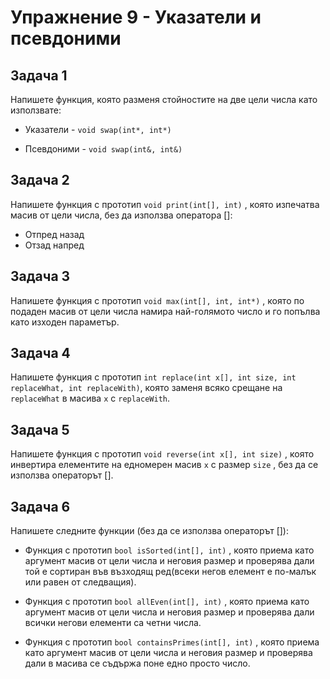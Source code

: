 # Упражнение 9 - Указатели и псевдоними

## Задача 1

Напишете функция, която разменя стойностите на две цели числа като използвате:
* Указатели - `void swap(int*, int*)`
    
* Псевдоними - `void swap(int&, int&)`

## Задача 2

Напишете функция с прототип `void print(int[], int)` , която изпечатва масив от цели числа, без да използва оператора []:
   * Отпред назад
   * Отзад напред
   
## Задача 3

Напишете функция с прототип `void max(int[], int, int*)` , коятo по подаден масив от цели числа намира най-голямото число
и го попълва като изходен параметър.

## Задача 4

Напишете функция с прототип `int replace(int x[], int size, int replaceWhat, int replaceWith)`,
която заменя всяко срещане на `replaceWhat` в масива `x` с `replaceWith`.
## Задача 5

Напишете функция с прототип `void reverse(int x[], int size)` , която инвертира елементите на едномерен масив `x`
с размер `size` , без да се използва операторът [].
   
## Задача 6

Напишете следните функции (без да се използва операторът []):

   * Функция с прототип `bool isSorted(int[], int)` , която приема като аргумент масив от
      цели числа и неговия размер и проверява дали той е сортиран във възходящ ред(всеки негов елемент е по-малък или равен от следващия).
      
   * Функция с прототип `bool allEven(int[], int)` , която приема като аргумент масив от
      цели числа и неговия размер и проверява дали всички негови елементи са четни числа.
   
   * Функция с прототип `bool containsPrimes(int[], int)` , която приема като аргумент масив от
      цели числа и неговия размер и проверява дали в масива се съдържа поне едно просто число.

